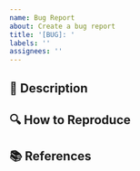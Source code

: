 ```yaml
---
name: Bug Report
about: Create a bug report
title: '[BUG]: '
labels: ''
assignees: ''
---
```


<!-- Edit the title first. -->

## 🐛 Description

<!-- Provide a detailed description (including the expected behavior) of this issue. -->

## 🔍 How to Reproduce

<!-- Describe how to reproduce this issue. -->

## 📚 References

<!-- Put a list of external links related to this issue, if any. -->
